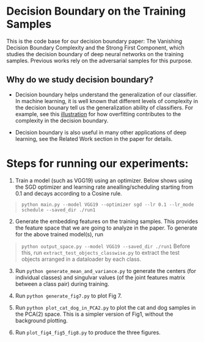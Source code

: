# Decision Boundary on the Training Samples
This is the code base for our decision boundary paper: The Vanishing Decision Boundary Complexity and the Strong First Component, which studies the decision boundary of deep neural networks on the training samples. Previous works rely on the adversarial samples for this purpose. 

## Why do we study decision boundary?
- Decision boundary helps understand the generalization of our classifier. In machine learning, it is well known that different levels of complexity in the decision bounary tell us the generalization ability of classifiers. For example, see this [illustration](https://en.wikipedia.org/wiki/Overfitting#/media/File:Overfitting.svg) for how overfitting contributes to the complexity in the decision boundary.

- Decision boundary is also useful in many other applications of deep learning, see the Related Work section in the paper for details.

# Steps for running our experiments:

1. Train a model (such as VGG19) using an optimizer. Below shows using the SGD optimizer and learning rate anealling/scheduling starting from 0.1 and decays according to a Cosine rule. 

>`python main.py --model VGG19 --optimizer sgd --lr 0.1 --lr_mode schedule --saved_dir ./run1`

2. Generate the embedding features on the training samples. This provides the feature space that we are going to analyze in the paper.  To generate for the above trained model(s), run 
 
>`python output_space.py --model VGG19 --saved_dir ./run1` Before this, run `extract_test_objects_classwise.py` to extract the test objects arranged in a dataloader by each class. 

3. Run `python generate_mean_and_variance.py` to generate the centers (for individual classes) and singulvar values (of the joint features matrix between a class pair) during training.

4. Run `python generate_fig7.py` to plot Fig 7. 

5. Run `python plot_cat_dog_in_PCA2.py` to plot the cat and dog samples in the PCA(2) space. This is a simpler version of Fig1, without the background plotting. 

5. Run `plot_fig4_fig5_fig8.py` to produce the three figures. 







